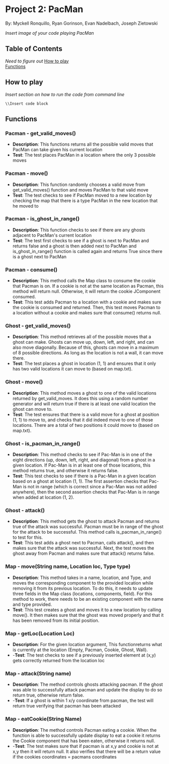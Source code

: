 # Project 2: PacMan

By: Myckell Ronquillo, Ryan Gorinson, Evan Nadelbach, Joseph Zietowski

*Insert image of your code playing PacMan*

## Table of Contents
*Need to figure out*
[How to play](#how-to-play)  
[Functions](#Functions)  


## How to play
*Insert section on how to run the code from command line*
```
\\Insert code block
```

## Functions

### Pacman - get_valid_moves()
- **Description**: This functions returns all the possible valid moves that PacMan can take given his current location
- **Test**: The test places PacMan in a location where the only 3 possible moves
### Pacman - move()
- **Description**: This function randomly chooses a valid move from get_valid_moves() function and moves PacMan to that valid move
- **Test**: The test checks to see if PacMan moved to a new location by checking the map that there is a type PacMan in the new location that he moved to
### Pacman - is_ghost_in_range()
- **Description**: This function checks to see if there are any ghosts adjacent to PacMan's current location
- **Test**: The test first checks to see if a ghost is next to PacMan and returns false and a ghost is then added next to PacMan and is_ghost_in_range() function is called again and returns True since there is a ghost next to PacMan
### Pacman - consume()
- **Description**: This method calls the Map class to consume the cookie that Pacman is on. If a cookie is not at the same location as Pacman, this method will return null. Otherwise, it will return the cookie JComponent consumed.
- **Test**: This test adds Pacman to a location with a cookie and makes sure the cookie is consumed and returned. Then, this test moves Pacman to a location without a cookie and makes sure that consume() returns null.

### Ghost - get_valid_moves()
- **Description**: This method retrieves all of the possible moves that a ghost can make. Ghosts can move up, down, left, and right, and can also move diagonally. Because of this, ghosts can move in a maximum of 8 possible directions. As long as the location is not a wall, it can move there.
- **Test**: The test places a ghost in location (1, 1) and ensures that it only has two valid locations it can move to (based on map.txt).
### Ghost - move()
- **Description**: This method moves a ghost to one of the valid locations returned by get_valid_moves. It does this using a random number generator and will return true if there is at least one valid location the ghost can move to.
- **Test**: The test ensures that there is a valid move for a ghost at position (1, 1) to move to, and checks that it did indeed move to one of those locations. There are a total of two positions it could move to (based on map.txt).
### Ghost - is_pacman_in_range()
- **Description**: This method checks to see if Pac-Man is in one of the eight directions (up, down, left, right, and diagonal) from a ghost in a given location. If Pac-Man is in at least one of those locations, this method returns true, and otherwise it returns false.
- **Test**: This test checks to see if there is a Pac-Man in a given location based on a ghost at location (1, 1). The first assertion checks that Pac-Man is not in range (which is correct since a Pac-Man was not added anywhere), then the second assertion checks that Pac-Man is in range when added at location (1, 2).
### Ghost - attack()
- **Description**: This method gets the ghost to attack Pacman and returns true of the attack was successful. Pacman must be in range of the ghost for the attack to be successful. This method calls is_pacman_in_range() to test for this.
- **Test**: This test adds a ghost next to Pacman, calls attack(), and then makes sure that the attack was successful. Next, the test moves the ghost away from Pacman and makes sure that attack() returns false.

### Map - move(String name, Location loc, Type type)
- **Description**: This method takes in a name, location, and Type, and moves the corresponding component to the provided location while removing it from its previous location. To do this, it needs to update three fields in the Map class (locations, components, field). For this method to work, there needs to be an existing component with the name and type provided.
- **Test**: This test creates a ghost and moves it to a new location by calling move(). It then makes sure that the ghost was moved properly and that it has been removed from its initial position.
### Map - getLoc(Location Loc)
- **Description**: For the given location argument, This functionreturns what is currently at the location (Empty, Pacman, Cookie, Ghost, Wall).
- -**Test**: The test checks to see if a previously inserted element at (x,y) gets correctly returned from the location loc 
### Map - attack(String name)
- **Description**: The method controls ghosts attacking pacman. If the ghost was able to successfully attack pacman and update the display to do so return true, otherwise return false.
- -**Test**: If a ghost is within 1 x/y coordinate from pacman, the test will return true verifying that pacman has been attacked
### Map - eatCookie(String Name)
- **Description**: The method controls Pacman eating a cookie. When the function is able to successfully update display to eat a cookie it returns the Cookie component that has been eaten, otherwise it returns null.
- -**Test**: The test makes sure that if pacman is at x,y and cookie is not at x,y then it will return null. It also verifies that there will be a return value if the cookies coordinates = pacmans coordinates
